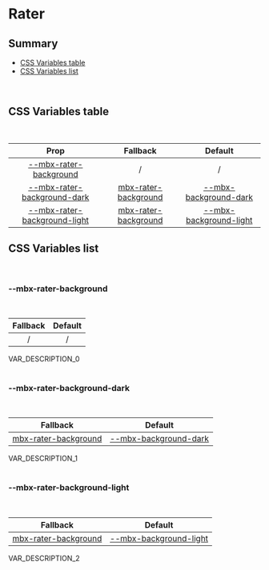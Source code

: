 # Rater

## Summary

- [CSS Variables table](#css-variables-table)
- [CSS Variables list](#css-variables-list)

<br>

## CSS Variables table

<br>

| <div style='text-align:center;margin:auto;'>Prop</div>                                                        | <div style='text-align:center;margin:auto;'>Fallback</div>                                      | <div style='text-align:center;margin:auto;'>Default</div>                                                           |
| ------------------------------------------------------------------------------------------------------------- | ----------------------------------------------------------------------------------------------- | ------------------------------------------------------------------------------------------------------------------- |
| <div style='text-align:center;margin:auto;'>[--mbx-rater-background](#mbx-rater-background)</div>             | <div style='text-align:center;margin:auto;'>/</div>                                             | <div style='text-align:center;margin:auto;'>/</div>                                                                 |
| <div style='text-align:center;margin:auto;'>[--mbx-rater-background-dark](#mbx-rater-background-dark)</div>   | <div style='text-align:center;margin:auto;'>[mbx-rater-background](#mbx-rater-background)</div> | <div style='text-align:center;margin:auto;'>[--mbx-background-dark](global-css-vars.md#mbx-background-dark)</div>   |
| <div style='text-align:center;margin:auto;'>[--mbx-rater-background-light](#mbx-rater-background-light)</div> | <div style='text-align:center;margin:auto;'>[mbx-rater-background](#mbx-rater-background)</div> | <div style='text-align:center;margin:auto;'>[--mbx-background-light](global-css-vars.md#mbx-background-light)</div> |

## CSS Variables list

<br>

### --mbx-rater-background

<br>

| <div style='text-align:center;margin:auto;'>Fallback</div> | <div style='text-align:center;margin:auto;'>Default</div> |
| ---------------------------------------------------------- | --------------------------------------------------------- |
| <div style='text-align:center;margin:auto;'>/</div>        | <div style='text-align:center;margin:auto;'>/</div>       |

VAR_DESCRIPTION_0<br><br>

### --mbx-rater-background-dark

<br>

| <div style='text-align:center;margin:auto;'>Fallback</div>                                      | <div style='text-align:center;margin:auto;'>Default</div>                                                         |
| ----------------------------------------------------------------------------------------------- | ----------------------------------------------------------------------------------------------------------------- |
| <div style='text-align:center;margin:auto;'>[mbx-rater-background](#mbx-rater-background)</div> | <div style='text-align:center;margin:auto;'>[--mbx-background-dark](global-css-vars.md#mbx-background-dark)</div> |

VAR_DESCRIPTION_1<br><br>

### --mbx-rater-background-light

<br>

| <div style='text-align:center;margin:auto;'>Fallback</div>                                      | <div style='text-align:center;margin:auto;'>Default</div>                                                           |
| ----------------------------------------------------------------------------------------------- | ------------------------------------------------------------------------------------------------------------------- |
| <div style='text-align:center;margin:auto;'>[mbx-rater-background](#mbx-rater-background)</div> | <div style='text-align:center;margin:auto;'>[--mbx-background-light](global-css-vars.md#mbx-background-light)</div> |

VAR_DESCRIPTION_2<br><br>
